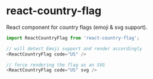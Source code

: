 # react-country-flag

React component for country flags (emoji & svg support).

```js
import ReactCountryFlag from 'react-country-flag';

// will detect Emoji support and render accordingly
<ReactCountryFlag code="US" />

// force rendering the flag as an SVG
<ReactCountryFlag code="US" svg />
```
